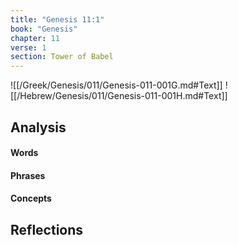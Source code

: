 ```yaml
---
title: "Genesis 11:1"
book: "Genesis"
chapter: 11
verse: 1
section: Tower of Babel
---
```

![[/Greek/Genesis/011/Genesis-011-001G.md#Text]]
![[/Hebrew/Genesis/011/Genesis-011-001H.md#Text]]

## Analysis

#### Words

#### Phrases

#### Concepts

## Reflections
